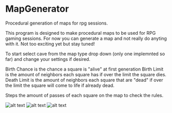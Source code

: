 # MapGenerator
Procedural generation of maps for rpg sessions.

This program is designed to make procedural maps to be used for RPG gaming sessions. For now you can generate a map and not really do anyting with it. Not too exciting yet but stay tuned!

To start select cave from the map type drop down (only one implemnted so far) and change your settings if desired. 

Birth Chance is the chance a square is "alive" at first generation
Birth Limit is the amount of neighbors each square has if over the limit the square dies.
Death Limit is the amount of neighbors each square that are "dead" if over the limit the square will come to life if already dead.

Steps the amount of passes of each square on the map to check the rules.

![alt text](https://imgur.com/CxDrfuS.png)
![alt text](https://imgur.com/3VmVuq1.png)
![alt text](https://imgur.com/AfkFMJj.png)
